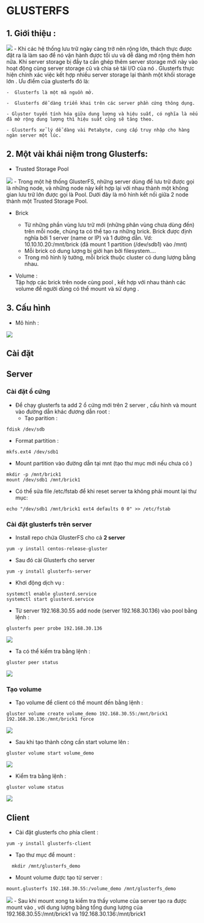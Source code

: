 # GLUSTERFS    
## 1. Giới thiệu :  
<img src="../img/3_1.jpg">
- Khi các hệ thống lưu trữ ngày càng trở nên rộng lớn, thách thực được đặt ra là làm sao để nó vận hành được tối ưu và dễ dàng mở rộng thêm hơn nữa. Khi server storage bị đầy ta cần ghép thêm server storage mới này vào hoạt động cùng server storage cũ và chia sẻ tải I/O của nó . Glusterfs thực hiện chính xác việc kết hợp nhiều server storage lại thành một khối storage lớn . Ưu điểm của glusterfs đó là:

    -  Glusterfs là một mã nguồn mở.

    -  Glusterfs dễ dàng triển khai trên các server phần cứng thông dụng.

    - Gluster tuyến tính hóa giữa dung lượng và hiệu suất, có nghĩa là nếu đã mở rộng dung lượng thì hiệu suất cũng sẽ tăng theo.

    - Glusterfs xử lý dễ dàng vài Petabyte, cung cấp truy nhập cho hàng ngàn server một lúc.  
## 2. Một vài khái niệm trong Glusterfs:  
- Trusted Storage Pool
<img src="../img/3_2.jpg">
    -  Trong một hệ thống GlusterFS, những server dùng để lưu trữ được gọi là những node, và những node này kết hợp lại với nhau thành một không gian lưu trữ lớn được gọi là Pool. Dưới đây là mô hình kết nối giữa 2 node thành một Trusted Storage Pool. 

  

- Brick

   - Từ những phần vùng lưu trữ mới (những phân vùng chưa dùng đến) trên mỗi node, chúng ta có thể tạo ra những brick.
    Brick được định nghĩa bởi 1 server (name or IP) và 1 đường dẫn. Vd: 10.10.10.20:/mnt/brick (đã mount 1 partition (/dev/sdb1) vào /mnt)
    - Mỗi brick có dung lượng bị giới hạn bởi filesystem....
    - Trong mô hình lý tưởng, mỗi brick thuộc cluster có dung lượng bằng nhau.

- Volume :  
Tập hợp các brick trên node cùng pool , kết hợp với nhau thành các volume để người dùng có thể mount và sử dụng .  


## 3. Cấu hình   
- Mô hình :   
   
<img src="../img/glusterfs.png">

##  Cài đặt 
## Server 
### **Cài đặt ổ cứng**
- Để chạy glusterfs ta add 2 ổ cứng mới trên 2 server , cấu hình và mount vào đường dẫn khác đương dẫn root :  
   - Tạo parition :  
```
fdisk /dev/sdb
```  
  - Format partition :  
```
mkfs.ext4 /dev/sdb1
```  
  - Mount partition vào đường dẫn tại mnt (tạo thư mục mới nếu chưa có )
```
mkdir -p /mnt/brick1
mount /dev/sdb1 /mnt/brick1
```  
 - Có thể sửa file /etc/fstab để khi reset server ta không phải mount lại thư mục:  
```
echo "/dev/sdb1 /mnt/brick1 ext4 defaults 0 0" >> /etc/fstab
```
### **Cài đặt glusterfs trên server**
- Install repo chứa GlusterFS cho cả **2 server** 
```
yum -y install centos-release-gluster
```  
-  Sau đó cài Glusterfs cho server 
```
yum -y install glusterfs-server
```
- Khơi động dịch vụ :  

```
systemctl enable glusterd.service
systemctl start glusterd.service
```    
- Từ server 192.168.30.55 add node (server 192.168.30.136) vào pool bằng lệnh :  
```
glusterfs peer probe 192.168.30.136
```

<img src="../img/3_3.png">
  
- Ta có thể kiểm tra bằng lệnh :  
```
gluster peer status
```
<img src="../img/3_4.png">

### **Tạo volume**  
- Tạo volume để client có thể mount đến bằng lệnh :  
```
gluster volume create volume_demo 192.168.30.55:/mnt/brick1 192.168.30.136:/mnt/brick1 force
```  
<img src="../img/3_5.png">  

- Sau khi tạo thành công cần start volume lên :  
```
gluster volume start volume_demo
```    
<img src="../img/3_6.png">    

- Kiểm tra bằng lệnh :  
```
gluster volume status 
```
<img src="../img/3_7.png">    
  
  ## Client  
- Cài đặt glusterfs cho phía client :  
```
yum -y install glusterfs-client  
```
- Tạo thư mục để mount :  
``` 
  mkdir /mnt/glusterfs_demo  
```   
- Mount volume được tạo từ server :  
```
mount.glusterfs 192.168.30.55:/volume_demo /mnt/glusterfs_demo
```
<img src="../img/3_8.png">    
- Sau khi mount xong ta kiểm tra thấy volume của server tạo ra được mount vào , với dung lượng bằng tổng dung lượng của 192.168.30.55:/mnt/brick1 và 192.168.30.136:/mnt/brick1  
